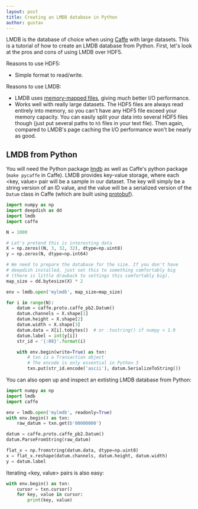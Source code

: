 ```yaml
---
layout: post
title: Creating an LMDB database in Python
author: gustav
---
```

LMDB is the database of choice when using [Caffe](http://caffe.berkeleyvision.org/) with large datasets. This is a tutorial of how to create an LMDB database from Python. First, let's look at the pros and cons of using LMDB over HDF5.

Reasons to use HDF5:

* Simple format to read/write.

Reasons to use LMDB:

* LMDB uses [memory-mapped files](http://en.wikipedia.org/wiki/Memory-mapped_file), giving much better I/O performance.
* Works well with really large datasets. The HDF5 files are always read entirely into memory, so you can't have any HDF5 file exceed your memory capacity. You can easily split your data into several HDF5 files though (just put several paths to `h5` files in your text file). Then again, compared to LMDB's page caching the I/O performance won't be nearly as good.

## LMDB from Python

You will need the Python package [lmdb](https://lmdb.readthedocs.org/en/release/) as well as Caffe's python package (`make pycaffe` in Caffe). LMDB provides key-value storage, where each \<key, value\> pair will be a sample in our dataset. The key will simply be a string version of an ID value, and the value will be a serialized version of the `Datum` class in Caffe (which are built using [protobuf](https://github.com/google/protobuf)).

```python
import numpy as np
import deepdish as dd
import lmdb
import caffe

N = 1000

# Let's pretend this is interesting data
X = np.zeros((N, 3, 32, 32), dtype=np.uint8)
y = np.zeros(N, dtype=np.int64)

# We need to prepare the database for the size. If you don't have 
# deepdish installed, just set this to something comfortably big 
# (there is little drawback to settings this comfortably big).
map_size = dd.bytesize(X) * 2

env = lmdb.open('mylmdb', map_size=map_size)

for i in range(N):
    datum = caffe.proto.caffe_pb2.Datum()
    datum.channels = X.shape[1]
    datum.height = X.shape[2]
    datum.width = X.shape[3]
    datum.data = X[i].tobytes()  # or .tostring() if numpy < 1.9
    datum.label = int(y[i])
    str_id = '{:08}'.format(i)

    with env.begin(write=True) as txn:
        # txn is a Transaction object
        # The encode is only essential in Python 3
        txn.put(str_id.encode('ascii'), datum.SerializeToString())
```

You can also open up and inspect an extisting LMDB database from Python:

```python
import numpy as np
import lmdb
import caffe

env = lmdb.open('mylmdb', readonly=True)
with env.begin() as txn:
    raw_datum = txn.get(b'00000000')

datum = caffe.proto.caffe_pb2.Datum()
datum.ParseFromString(raw_datum)

flat_x = np.fromstring(datum.data, dtype=np.uint8)
x = flat_x.reshape(datum.channels, datum.height, datum.width)
y = datum.label
```

Iterating \<key, value\> pairs is also easy:

```python
with env.begin() as txn:
    cursor = txn.cursor()
    for key, value in cursor:
        print(key, value)
```
